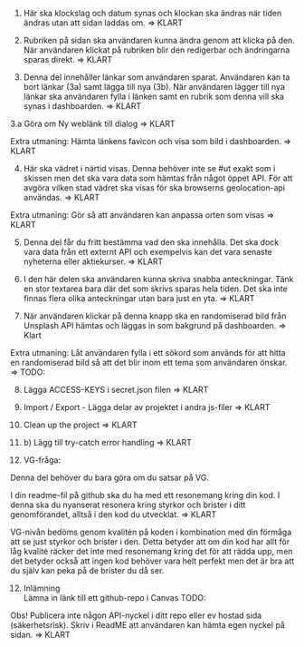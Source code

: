 

1. Här ska klockslag och datum synas och klockan ska ändras när tiden ändras utan att sidan laddas om.
=> KLART

2. Rubriken på sidan ska användaren kunna ändra genom att klicka på den. När användaren klickat på rubriken blir den redigerbar och ändringarna sparas direkt.
=> KLART

3. Denna del innehåller länkar som användaren sparat. Användaren kan ta bort länkar (3a) samt lägga till nya (3b). När användaren lägger till nya länkar ska användaren fylla i länken samt en rubrik som denna vill ska synas i dashboarden.
=> KLART

3.a Göra om Ny weblänk till dialog
=> KLART

Extra utmaning: Hämta länkens favicon och visa som bild i dashboarden.
=> KLART

4. Här ska vädret i närtid visas. Denna behöver inte se #ut exakt som i skissen men det ska vara data som hämtas från något öppet API. För att avgöra vilken stad vädret ska visas för ska browserns geolocation-api användas.
=> KLART

Extra utmaning: Gör så att användaren kan anpassa orten som visas
=> KLART

5. Denna del får du fritt bestämma vad den ska innehålla. Det ska dock vara data från ett externt API och exempelvis kan det vara senaste nyheterna eller aktiekurser.
=> KLART

6. I den här delen ska användaren kunna skriva snabba anteckningar. Tänk en stor textarea bara där det som skrivs sparas hela tiden. Det ska inte finnas flera olika anteckningar utan bara just en yta.
=> KLART

7. När användaren klickar på denna knapp ska en randomiserad bild från Unsplash API hämtas och läggas in som bakgrund på dashboarden.
=> Klart

Extra utmaning: Låt användaren fylla i ett sökord som används för att hitta en randomiserad bild så att det blir inom ett tema som användaren önskar.
=> TODO:
 
8. Lägga ACCESS-KEYS i secret.json filen 
=> KLART

9. Import / Export  - Lägga delar av projektet i andra js-filer 
=> KLART

10. Clean up the project
=> KLART

10. b) Lägg till try-catch error handling
=> KLART

11. VG-fråga:

Denna del behöver du bara göra om du satsar på VG.

I din readme-fil på github ska du ha med ett resonemang kring din kod. I denna ska du nyanserat resonera kring styrkor och brister i ditt genomförandet, alltså i den kod du utvecklat.
=> KLART

VG-nivån bedöms genom kvalitén på koden i kombination med din förmåga att se just styrkor och brister i den. Detta betyder att om din kod har allt för låg kvalité räcker det inte med resonemang kring det för att rädda upp, men det betyder också att ingen kod behöver vara helt perfekt men det är bra att du själv kan peka på de brister du då ser.

12. Inlämning  
Lämna in länk till ett github-repo i Canvas TODO:

Obs! Publicera inte någon API-nyckel i ditt repo eller ev hostad sida (säkerhetsrisk). Skriv i ReadME att användaren kan hämta egen nyckel på sidan.
=> KLART